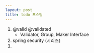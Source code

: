 ```yaml
---
layout: post
title: todo 포스팅
---
```


1. @valid @validated
   - Validator, Group, Maker Interface
2. spring security (시리즈)
3. 